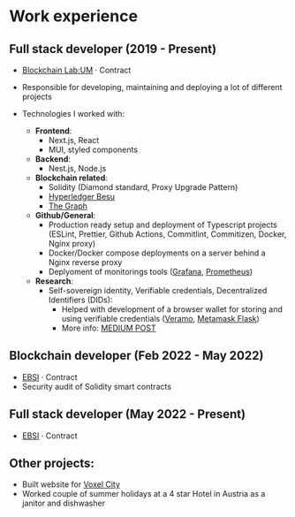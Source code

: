 # Work experience


## Full stack developer (2019 - Present)

- [Blockchain Lab:UM](https://blockchain-lab.um.si/?lang=en) · Contract
- Responsible for developing, maintaining and deploying a lot of different projects

- Technologies I worked with:
  - **Frontend**:
    - Next.js, React
    - MUI, styled components
  - **Backend**:
    - Nest.js, Node.js
  - **Blockchain related**:
    - Solidity (Diamond standard, Proxy Upgrade Pattern)
    - [Hyperledger Besu](https://www.hyperledger.org/use/besu)
    - [The Graph](https://thegraph.com/en/)
  - **Github/General**:
    - Production ready setup and deployment of Typescript projects (ESLint, Prettier, Github Actions, Commitlint, Commitizen, Docker, Nginx proxy)
    - Docker/Docker compose deployments on a server behind a Nginx reverse proxy
    - Deplyoment of monitorings tools ([Grafana](https://grafana.com/), [Prometheus](https://prometheus.io/))
  - **Research**:
    - Self-sovereign identity, Verifiable credentials, Decentralized Identifiers (DIDs):
      - Helped with development of a browser wallet for storing and using verifiable credentials ([Veramo](https://veramo.io/), [Metamask Flask](https://metamask.io/flask/))
      - More info: [MEDIUM POST](https://medium.com/@blockchainlabum/its-time-to-prove-your-worth-in-dao-ssi-using-metamask-snaps-part-1-3-cfed7c10e6f7)


## Blockchain developer (Feb 2022 - May 2022)

- [EBSI](https://ec.europa.eu/digital-building-blocks/wikis/display/EBSI/Home) · Contract
- Security audit of Solidity smart contracts


## Full stack developer (May 2022 - Present)

- [EBSI](https://ec.europa.eu/digital-building-blocks/wikis/display/EBSI/Home) · Contract


## Other projects:

- Built website for [Voxel City](https://www.voxel-city.com/about)
- Worked couple of summer holidays at a 4 star Hotel in Austria as a janitor and dishwasher
